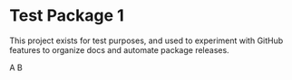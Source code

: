 # Test Package 1

This project exists for test purposes, and used to experiment with GitHub features to organize docs and automate package releases.

A
B